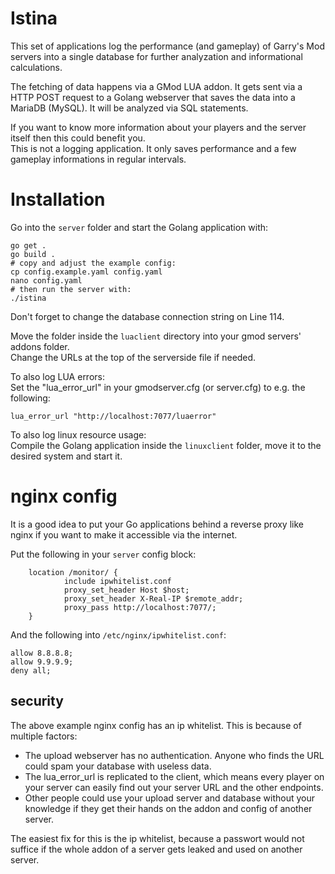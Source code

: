 # Istina

This set of applications log the performance (and gameplay) of Garry's Mod servers into a single database for further analyzation and informational calculations.

The fetching of data happens via a GMod LUA addon. It gets sent via a HTTP POST request to a Golang webserver that saves the data into a MariaDB (MySQL). It will be analyzed via SQL statements.

If you want to know more information about your players and the server itself then this could benefit you.  
This is not a logging application. It only saves performance and a few gameplay informations in regular intervals.


# Installation

Go into the `server` folder and start the Golang application with:

    go get .
    go build .
    # copy and adjust the example config:
    cp config.example.yaml config.yaml
    nano config.yaml
    # then run the server with:
    ./istina
    
Don't forget to change the database connection string on Line 114.  


Move the folder inside the `luaclient` directory into your gmod servers' addons folder.  
Change the URLs at the top of the serverside file if needed.  


To also log LUA errors:  
Set the "lua_error_url" in your gmodserver.cfg (or server.cfg) to e.g. the following:

    lua_error_url "http://localhost:7077/luaerror"


To also log linux resource usage:  
Compile the Golang application inside the `linuxclient` folder, move it to the desired system and start it.


# nginx config

It is a good idea to put your Go applications behind a reverse proxy like nginx if you want to make it accessible via the internet.

Put the following in your `server` config block:

        location /monitor/ {
                include ipwhitelist.conf
                proxy_set_header Host $host;
                proxy_set_header X-Real-IP $remote_addr;
                proxy_pass http://localhost:7077/;
        }

And the following into `/etc/nginx/ipwhitelist.conf`:

    allow 8.8.8.8;
    allow 9.9.9.9;
    deny all;

## security

The above example nginx config has an ip whitelist. This is because of multiple factors:

 - The upload webserver has no authentication. Anyone who finds the URL could spam your database with useless data.
 - The lua_error_url is replicated to the client, which means every player on your server can easily find out your server URL and the other endpoints.
 - Other people could use your upload server and database without your knowledge if they get their hands on the addon and config of another server.

The easiest fix for this is the ip whitelist, because a passwort would not suffice if the whole addon of a server gets leaked and used on another server.
